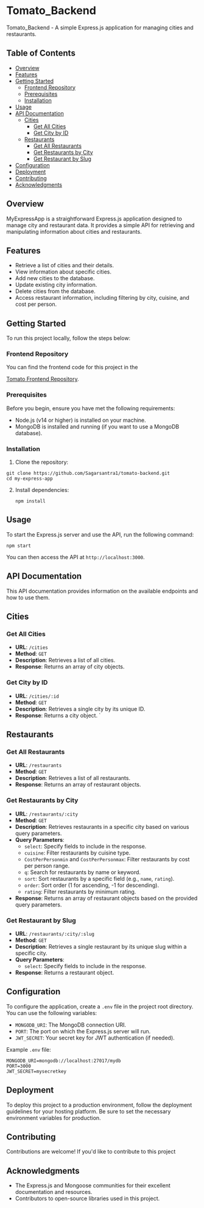 # Tomato_Backend

Tomato_Backend - A simple Express.js application for managing cities and restaurants.

## Table of Contents

- [Overview](#overview)
- [Features](#features)
- [Getting Started](#getting-started)
  - [Frontend Repository](#frontend-repository)
  - [Prerequisites](#prerequisites)
  - [Installation](#installation)
- [Usage](#usage)
- [API Documentation](#api-documentation)
  - [Cities](#cities)
    - [Get All Cities](#get-all-cities)
    - [Get City by ID](#get-city-by-id)
  - [Restaurants](#restaurants)
    - [Get All Restaurants](#get-all-restaurants)
    - [Get Restaurants by City](#get-restaurants-by-city)
    - [Get Restaurant by Slug](#get-restaurant-by-slug)
- [Configuration](#configuration)
- [Deployment](#deployment)
- [Contributing](#contributing)
- [Acknowledgments](#acknowledgments)

## Overview

MyExpressApp is a straightforward Express.js application designed to manage city and restaurant data. It provides a simple API for retrieving and manipulating information about cities and restaurants.

## Features

- Retrieve a list of cities and their details.
- View information about specific cities.
- Add new cities to the database.
- Update existing city information.
- Delete cities from the database.
- Access restaurant information, including filtering by city, cuisine, and cost per person.

## Getting Started

To run this project locally, follow the steps below:

### Frontend Repository

You can find the frontend code for this project in the

[Tomato Frontend Repository](https://github.com/Sagarsantra1/tomato-frontend).


### Prerequisites

Before you begin, ensure you have met the following requirements:

- Node.js (v14 or higher) is installed on your machine.
- MongoDB is installed and running (if you want to use a MongoDB database).

### Installation

1. Clone the repository:


```shell
git clone https://github.com/Sagarsantra1/tomato-backend.git
cd my-express-app
```

2. Install dependencies:

   ```shell
   npm install
   ```

## Usage

To start the Express.js server and use the API, run the following command:

```shell
npm start
```

You can then access the API at `http://localhost:3000`.

## API Documentation

This API documentation provides information on the available endpoints and how to use them.

## Cities

### Get All Cities

- **URL**: `/cities`
- **Method**: `GET`
- **Description**: Retrieves a list of all cities.
- **Response**: Returns an array of city objects.

### Get City by ID

- **URL**: `/cities/:id`
- **Method**: `GET`
- **Description**: Retrieves a single city by its unique ID.
- **Response**: Returns a city object.
  `

## Restaurants

### Get All Restaurants

- **URL**: `/restaurants`
- **Method**: `GET`
- **Description**: Retrieves a list of all restaurants.
- **Response**: Returns an array of restaurant objects.

### Get Restaurants by City

- **URL**: `/restaurants/:city`
- **Method**: `GET`
- **Description**: Retrieves restaurants in a specific city based on various query parameters.
- **Query Parameters**:
  - `select`: Specify fields to include in the response.
  - `cuisine`: Filter restaurants by cuisine type.
  - `CostPerPersonmin` and `CostPerPersonmax`: Filter restaurants by cost per person range.
  - `q`: Search for restaurants by name or keyword.
  - `sort`: Sort restaurants by a specific field (e.g., `name`, `rating`).
  - `order`: Sort order (1 for ascending, -1 for descending).
  - `rating`: Filter restaurants by minimum rating.
- **Response**: Returns an array of restaurant objects based on the provided query parameters.

### Get Restaurant by Slug

- **URL**: `/restaurants/:city/:slug`
- **Method**: `GET`
- **Description**: Retrieves a single restaurant by its unique slug within a specific city.
- **Query Parameters**:
  - `select`: Specify fields to include in the response.
- **Response**: Returns a restaurant object.

## Configuration

To configure the application, create a `.env` file in the project root directory. You can use the following variables:

- `MONGODB_URI`: The MongoDB connection URI.
- `PORT`: The port on which the Express.js server will run.
- `JWT_SECRET`: Your secret key for JWT authentication (if needed).

Example `.env` file:

```env
MONGODB_URI=mongodb://localhost:27017/mydb
PORT=3000
JWT_SECRET=mysecretkey
```

## Deployment

To deploy this project to a production environment, follow the deployment guidelines for your hosting platform. Be sure to set the necessary environment variables for production.

## Contributing

Contributions are welcome! If you'd like to contribute to this project

## Acknowledgments

- The Express.js and Mongoose communities for their excellent documentation and resources.
- Contributors to open-source libraries used in this project.